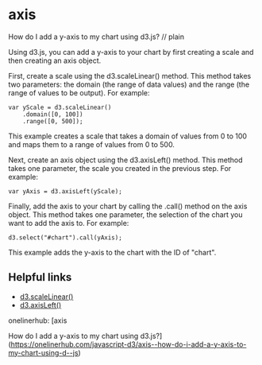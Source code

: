 # axis

How do I add a y-axis to my chart using d3.js?
// plain

Using d3.js, you can add a y-axis to your chart by first creating a scale and then creating an axis object.

First, create a scale using the d3.scaleLinear() method. This method takes two parameters: the domain (the range of data values) and the range (the range of values to be output). For example:

```
var yScale = d3.scaleLinear()
    .domain([0, 100])
    .range([0, 500]);
```

This example creates a scale that takes a domain of values from 0 to 100 and maps them to a range of values from 0 to 500.

Next, create an axis object using the d3.axisLeft() method. This method takes one parameter, the scale you created in the previous step. For example:

```
var yAxis = d3.axisLeft(yScale);
```

Finally, add the axis to your chart by calling the .call() method on the axis object. This method takes one parameter, the selection of the chart you want to add the axis to. For example:

```
d3.select("#chart").call(yAxis);
```

This example adds the y-axis to the chart with the ID of "chart".

## Helpful links
- [d3.scaleLinear()](https://github.com/d3/d3-scale#scaleLinear)
- [d3.axisLeft()](https://github.com/d3/d3-axis#axisLeft)

onelinerhub: [axis

How do I add a y-axis to my chart using d3.js?](https://onelinerhub.com/javascript-d3/axis--how-do-i-add-a-y-axis-to-my-chart-using-d--js)